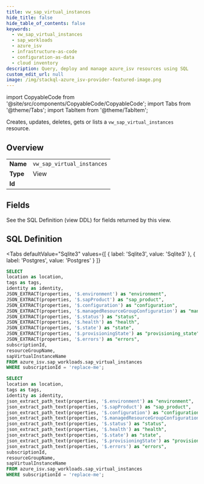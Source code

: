 ```yaml
--- 
title: vw_sap_virtual_instances
hide_title: false
hide_table_of_contents: false
keywords:
  - vw_sap_virtual_instances
  - sap_workloads
  - azure_isv
  - infrastructure-as-code
  - configuration-as-data
  - cloud inventory
description: Query, deploy and manage azure_isv resources using SQL
custom_edit_url: null
image: /img/stackql-azure_isv-provider-featured-image.png
---
```


import CopyableCode from '@site/src/components/CopyableCode/CopyableCode';
import Tabs from '@theme/Tabs';
import TabItem from '@theme/TabItem';

Creates, updates, deletes, gets or lists a <code>vw_sap_virtual_instances</code> resource.

## Overview
<table><tbody>
<tr><td><b>Name</b></td><td><code>vw_sap_virtual_instances</code></td></tr>
<tr><td><b>Type</b></td><td>View</td></tr>
<tr><td><b>Id</b></td><td><CopyableCode code="azure_isv.sap_workloads.vw_sap_virtual_instances" /></td></tr>
</tbody></table>

## Fields

See the SQL Definition (view DDL) for fields returned by this view.

## SQL Definition

<Tabs
defaultValue="Sqlite3"
values={[
{ label: 'Sqlite3', value: 'Sqlite3' },
{ label: 'Postgres', value: 'Postgres' }
]}
>
<TabItem value="Sqlite3">

```sql
SELECT
location as location,
tags as tags,
identity as identity,
JSON_EXTRACT(properties, '$.environment') as "environment",
JSON_EXTRACT(properties, '$.sapProduct') as "sap_product",
JSON_EXTRACT(properties, '$.configuration') as "configuration",
JSON_EXTRACT(properties, '$.managedResourceGroupConfiguration') as "managed_resource_group_configuration",
JSON_EXTRACT(properties, '$.status') as "status",
JSON_EXTRACT(properties, '$.health') as "health",
JSON_EXTRACT(properties, '$.state') as "state",
JSON_EXTRACT(properties, '$.provisioningState') as "provisioning_state",
JSON_EXTRACT(properties, '$.errors') as "errors",
subscriptionId,
resourceGroupName,
sapVirtualInstanceName
FROM azure_isv.sap_workloads.sap_virtual_instances
WHERE subscriptionId = 'replace-me';
```

</TabItem>
<TabItem value="Postgres">

```sql
SELECT
location as location,
tags as tags,
identity as identity,
json_extract_path_text(properties, '$.environment') as "environment",
json_extract_path_text(properties, '$.sapProduct') as "sap_product",
json_extract_path_text(properties, '$.configuration') as "configuration",
json_extract_path_text(properties, '$.managedResourceGroupConfiguration') as "managed_resource_group_configuration",
json_extract_path_text(properties, '$.status') as "status",
json_extract_path_text(properties, '$.health') as "health",
json_extract_path_text(properties, '$.state') as "state",
json_extract_path_text(properties, '$.provisioningState') as "provisioning_state",
json_extract_path_text(properties, '$.errors') as "errors",
subscriptionId,
resourceGroupName,
sapVirtualInstanceName
FROM azure_isv.sap_workloads.sap_virtual_instances
WHERE subscriptionId = 'replace-me';
```

</TabItem>
</Tabs>
